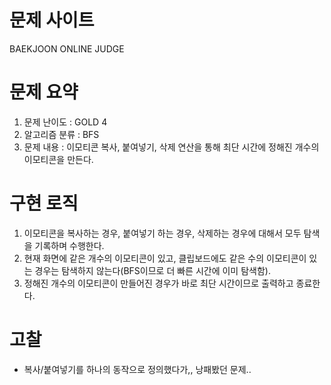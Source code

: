 # 문제 사이트
BAEKJOON ONLINE JUDGE


# 문제 요약
1. 문제 난이도 : GOLD 4
2. 알고리즘 분류 : BFS
3. 문제 내용 : 이모티콘 복사, 붙여넣기, 삭제 연산을 통해 최단 시간에 정해진 개수의 이모티콘을 만든다.

# 구현 로직
1. 이모티콘을 복사하는 경우, 붙여넣기 하는 경우, 삭제하는 경우에 대해서 모두 탐색을 기록하며 수행한다.
2. 현재 화면에 같은 개수의 이모티콘이 있고, 클립보드에도 같은 수의 이모티콘이 있는 경우는 탐색하지 않는다(BFS이므로 더 빠른 시간에 이미 탐색함).
3. 정해진 개수의 이모티콘이 만들어진 경우가 바로 최단 시간이므로 출력하고 종료한다.

# 고찰
- 복사/붙여넣기를 하나의 동작으로 정의했다가,, 낭패봤던 문제..
